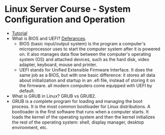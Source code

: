 # Linux Server Course - System Configuration and Operation
 - [Tutorial](https://www.youtube.com/watch?v=WMy3OzvBWc0&t=30s)
 - What is BIOS and UEFI? [Deferances](https://www.freecodecamp.org/news/uefi-vs-bios/).
    - BIOS (basic input/output system) is the program a computer's microprocessor uses to start the computer system after it is    powered on. It also manages data flow between the computer's operating system (OS) and attached devices, such as the hard disk, video adapter, keyboard, mouse and printer.
    - UEFI stands for Unified Extensible Firmware Interface. It does the same job as a BIOS, but with one basic difference: it stores all data about initialization and startup in an .efi file, instead of storing it on the firmware. all modern computers come equipped with UEFI by default. 
 - What is GRUB in Linux? GRUB vs GRUB2.
 - GRUB is a complete program for loading and managing the boot process. It is the most common bootloader for Linux distributions. A bootloader is the first software that runs when a computer starts. It loads the kernel of the operating system and then the kernel initializes the rest of the operating system: shell, display manager, desktop environment, etc.
